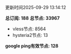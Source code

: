 更新时间2025-09-29 13:14:12

**总订阅: 188**
**总节点: 33967**
- vless节点: 8564
- hysteria2节点: 13

**google ping有效节点: 128**

